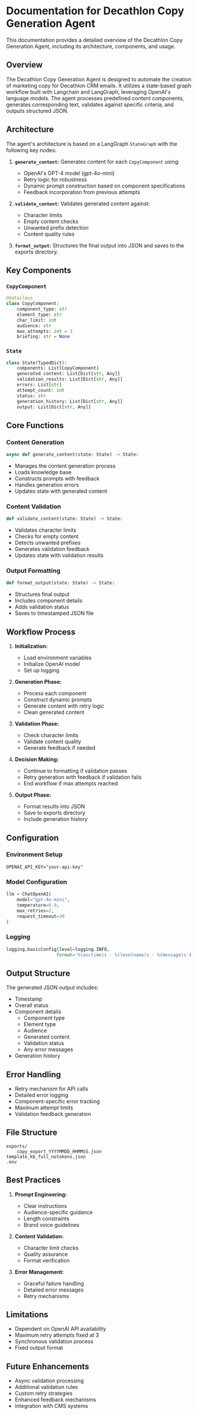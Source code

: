 # Documentation for Decathlon Copy Generation Agent

This documentation provides a detailed overview of the Decathlon Copy Generation Agent, including its architecture, components, and usage.

## Overview

The Decathlon Copy Generation Agent is designed to automate the creation of marketing copy for Decathlon CRM emails. It utilizes a state-based graph workflow built with Langchain and LangGraph, leveraging OpenAI's language models. The agent processes predefined content components, generates corresponding text, validates against specific criteria, and outputs structured JSON.

## Architecture

The agent's architecture is based on a LangGraph `StateGraph` with the following key nodes:

1. **`generate_content`:** Generates content for each `CopyComponent` using:
   - OpenAI's GPT-4 model (gpt-4o-mini)
   - Retry logic for robustness
   - Dynamic prompt construction based on component specifications
   - Feedback incorporation from previous attempts

2. **`validate_content`:** Validates generated content against:
   - Character limits
   - Empty content checks
   - Unwanted prefix detection
   - Content quality rules

3. **`format_output`:** Structures the final output into JSON and saves to the exports directory.

## Key Components

### `CopyComponent`

```python
@dataclass
class CopyComponent:
    component_type: str
    element_type: str
    char_limit: int
    audience: str
    max_attempts: int = 3
    briefing: str = None
```

### `State`

```python
class State(TypedDict):
    components: List[CopyComponent]
    generated_content: List[Dict[str, Any]]
    validation_results: List[Dict[str, Any]]
    errors: List[str]
    attempt_count: int
    status: str
    generation_history: List[Dict[str, Any]]
    output: List[Dict[str, Any]]
```

## Core Functions

### Content Generation

```python
async def generate_content(state: State) -> State:
```
- Manages the content generation process
- Loads knowledge base
- Constructs prompts with feedback
- Handles generation errors
- Updates state with generated content

### Content Validation

```python
def validate_content(state: State) -> State:
```
- Validates character limits
- Checks for empty content
- Detects unwanted prefixes
- Generates validation feedback
- Updates state with validation results

### Output Formatting

```python
def format_output(state: State) -> State:
```
- Structures final output
- Includes component details
- Adds validation status
- Saves to timestamped JSON file

## Workflow Process

1. **Initialization:**
   - Load environment variables
   - Initialize OpenAI model
   - Set up logging

2. **Generation Phase:**
   - Process each component
   - Construct dynamic prompts
   - Generate content with retry logic
   - Clean generated content

3. **Validation Phase:**
   - Check character limits
   - Validate content quality
   - Generate feedback if needed

4. **Decision Making:**
   - Continue to formatting if validation passes
   - Retry generation with feedback if validation fails
   - End workflow if max attempts reached

5. **Output Phase:**
   - Format results into JSON
   - Save to exports directory
   - Include generation history

## Configuration

### Environment Setup
```
OPENAI_API_KEY="your-api-key"
```

### Model Configuration
```python
llm = ChatOpenAI(
    model="gpt-4o-mini",
    temperature=0.9,
    max_retries=2,
    request_timeout=30
)
```

### Logging
```python
logging.basicConfig(level=logging.INFO, 
                   format='%(asctime)s - %(levelname)s - %(message)s')
```

## Output Structure

The generated JSON output includes:
- Timestamp
- Overall status
- Component details
  - Component type
  - Element type
  - Audience
  - Generated content
  - Validation status
  - Any error messages
- Generation history

## Error Handling

- Retry mechanism for API calls
- Detailed error logging
- Component-specific error tracking
- Maximum attempt limits
- Validation feedback generation

## File Structure

```
exports/
    copy_export_YYYYMMDD_HHMMSS.json
template_kb_full_notokens.json
.env
```

## Best Practices

1. **Prompt Engineering:**
   - Clear instructions
   - Audience-specific guidance
   - Length constraints
   - Brand voice guidelines

2. **Content Validation:**
   - Character limit checks
   - Quality assurance
   - Format verification

3. **Error Management:**
   - Graceful failure handling
   - Detailed error messages
   - Retry mechanisms

## Limitations

- Dependent on OpenAI API availability
- Maximum retry attempts fixed at 3
- Synchronous validation process
- Fixed output format

## Future Enhancements

- Async validation processing
- Additional validation rules
- Custom retry strategies
- Enhanced feedback mechanisms
- Integration with CMS systems
```
